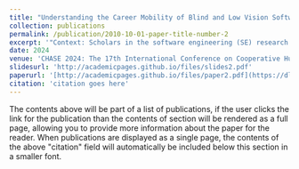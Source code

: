 ```yaml
---
title: "Understanding the Career Mobility of Blind and Low Vision Software Professionals"
collection: publications
permalink: /publication/2010-10-01-paper-title-number-2
excerpt: '"Context: Scholars in the software engineering (SE) research community have investigated career advancement in the software industry. Research topics have included how individual and external factors can impact career mobility of software professionals, and how gender affects career advancement. However, the community has yet to look at career mobility from the lens of accessibility. Specifically, there is a pressing need to illuminate the factors that hinder the career mobility of blind and low vision software professionals (BLVSPs). Objective: This study aims to understand aspects of the workplace that impact career mobility for BLVSPs. Methods: We interviewed 26 BLVSPs with different roles, years of experience, and industry sectors. Thematic analysis was used to identify common factors related to career mobility. Results: We found four factors that impacted the career mobility of BLVSPs: (1) technical challenges, (2) colleagues' perceptions of BLVSPs, (3) BLVSPs' own perceptions on managerial progression, and (4) BLVSPs' investment in accessibility at the workplace. Conclusion: We suggest implications for tool designers, organizations, and researchers towards fostering more accessible workplaces to support the career mobility of BLVSPs."'
date: 2024
venue: 'CHASE 2024: The 17th International Conference on Cooperative Human Aspects of Software Engineering'
slidesurl: 'http://academicpages.github.io/files/slides2.pdf'
paperurl: '[http://academicpages.github.io/files/paper2.pdf](https://dl.acm.org/doi/abs/10.1145/3641822.3641872)'
citation: 'citation goes here'
---
```


The contents above will be part of a list of publications, if the user clicks the link for the publication than the contents of section will be rendered as a full page, allowing you to provide more information about the paper for the reader. When publications are displayed as a single page, the contents of the above "citation" field will automatically be included below this section in a smaller font.
